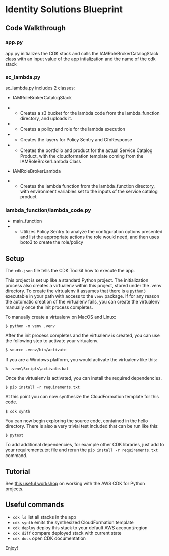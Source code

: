 
# Identity Solutions Blueprint

## Code Walkthrough

### app.py
 
app.py initializes the CDK stack and calls the IAMRoleBrokerCatalogStack class with an input value of the app intialization and the name of the cdk stack

### sc_lambda.py

sc_lambda.py includes 2 classes:

* IAMRoleBrokerCatalogStack
* * Creates a s3 bucket for the lambda code from the lambda_function directory, and uploads it.
* * Creates a policy and role for the lambda execution
* * Creates the layers for Policy Sentry and CfnResponse
* * Creates the portfolio and product for the actual Service Catalog Product, with the cloudformation template coming from the IAMRoleBrokerLambda Class 

* IAMRoleBrokerLambda
* * Creates the lambda function from the lambda_function directory, with environment variables set to the inputs of the service catalog product

### lambda_function/lambda_code.py

* main_function
* * Utilizes Policy Sentry to analyze the configuration options presented and list the appropriate actions the role would need, and then uses boto3 to create the role/policy

## Setup

The `cdk.json` file tells the CDK Toolkit how to execute the app.

This project is set up like a standard Python project.  The initialization process also creates
a virtualenv within this project, stored under the .venv directory.  To create the virtualenv
it assumes that there is a `python3` executable in your path with access to the `venv` package.
If for any reason the automatic creation of the virtualenv fails, you can create the virtualenv
manually once the init process completes.

To manually create a virtualenv on MacOS and Linux:

```
$ python -m venv .venv
```

After the init process completes and the virtualenv is created, you can use the following
step to activate your virtualenv.

```
$ source .venv/bin/activate
```

If you are a Windows platform, you would activate the virtualenv like this:

```
% .venv\Scripts\activate.bat
```

Once the virtualenv is activated, you can install the required dependencies.

```
$ pip install -r requirements.txt
```

At this point you can now synthesize the CloudFormation template for this code.

```
$ cdk synth
```

You can now begin exploring the source code, contained in the hello directory.
There is also a very trivial test included that can be run like this:

```
$ pytest
```

To add additional dependencies, for example other CDK libraries, just add to
your requirements.txt file and rerun the `pip install -r requirements.txt`
command.

## Tutorial  
See [this useful workshop](https://cdkworkshop.com/30-python.html) on working with the AWS CDK for Python projects.

## Useful commands

 * `cdk ls`          list all stacks in the app
 * `cdk synth`       emits the synthesized CloudFormation template
 * `cdk deploy`      deploy this stack to your default AWS account/region
 * `cdk diff`        compare deployed stack with current state
 * `cdk docs`        open CDK documentation

Enjoy!
